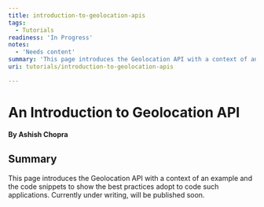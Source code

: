 ```yaml
---
title: introduction-to-geolocation-apis
tags:
  - Tutorials
readiness: 'In Progress'
notes:
  - 'Needs content'
summary: 'This page introduces the Geolocation API with a context of an example and the code snippets to show the best practices adopt to code such applications. Currently under writing, will be published soon.'
uri: tutorials/introduction-to-geolocation-apis

---
```

# An Introduction to Geolocation API

**By Ashish Chopra**

## Summary

This page introduces the Geolocation API with a context of an example and the code snippets to show the best practices adopt to code such applications. Currently under writing, will be published soon.

